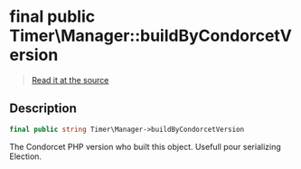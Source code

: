 # final public Timer\Manager::buildByCondorcetVersion

> [Read it at the source](https://github.com/julien-boudry/Condorcet/blob/master/src/Timer/Manager.php#L16)

## Description    

```php
final public string Timer\Manager->buildByCondorcetVersion 
```

The Condorcet PHP version who built this object. Usefull pour serializing Election.
